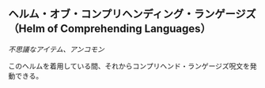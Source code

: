## ヘルム・オブ・コンプリヘンディング・ランゲージズ（Helm of Comprehending Languages）
*不思議なアイテム、アンコモン*

このヘルムを着用している間、それからコンプリヘンド・ランゲージズ呪文を発動できる。
